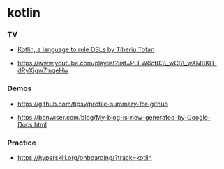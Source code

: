 # kotlin

### TV

- [Kotlin, a language to rule DSLs by Tiberiu Tofan](https://github.com/tibtof/kotlin-to-rule-dsls)

<!-- -->

- https://www.youtube.com/playlist?list=PLFW6ct83\_wC8\_wAM8KH-dRyXigw7mqeHw

### Demos

- https://github.com/tipsy/profile-summary-for-github

<!-- -->

- https://benwiser.com/blog/My-blog-is-now-generated-by-Google-Docs.html

### Practice

- https://hyperskill.org/onboarding/?track=kotlin

